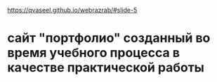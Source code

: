 https://qvaseel.github.io/webrazrab/#slide-5

# сайт "портфолио" созданный во время учебного процесса в качестве практической работы
